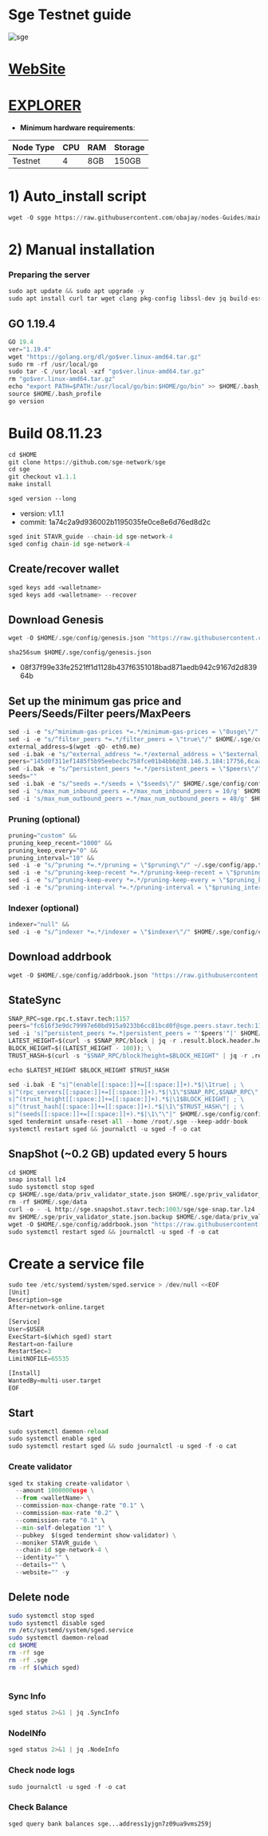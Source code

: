 # Sge Testnet guide

![sge](https://user-images.githubusercontent.com/44331529/203624604-ec312821-11cd-404e-8647-bbbcfddcaf8a.png)

[WebSite](https://sgenetwork.io/)
=
[EXPLORER](https://explorer.stavr.tech/Sge-Testnet/staking)
=

- **Minimum hardware requirements**:

| Node Type |CPU | RAM  | Storage  | 
|-----------|----|------|----------|
| Testnet   |   4|  8GB | 150GB    |


# 1) Auto_install script
```python
wget -O sgge https://raw.githubusercontent.com/obajay/nodes-Guides/main/Projects/SGE/Testnet/sgge && chmod +x sgge && ./sgge
```

# 2) Manual installation

### Preparing the server

```python
sudo apt update && sudo apt upgrade -y
sudo apt install curl tar wget clang pkg-config libssl-dev jq build-essential bsdmainutils git make ncdu gcc git jq chrony liblz4-tool -y
```

## GO 1.19.4

```python
GO 19.4
ver="1.19.4"
wget "https://golang.org/dl/go$ver.linux-amd64.tar.gz"
sudo rm -rf /usr/local/go
sudo tar -C /usr/local -xzf "go$ver.linux-amd64.tar.gz"
rm "go$ver.linux-amd64.tar.gz"
echo "export PATH=$PATH:/usr/local/go/bin:$HOME/go/bin" >> $HOME/.bash_profile
source $HOME/.bash_profile
go version
```

# Build 08.11.23
```python
cd $HOME
git clone https://github.com/sge-network/sge
cd sge
git checkout v1.1.1
make install
```
`sged version --long`
- version: v1.1.1
- commit: 1a74c2a9d936002b1195035fe0ce8e6d76ed8d2c

```python
sged init STAVR_guide --chain-id sge-network-4
sged config chain-id sge-network-4
```    

## Create/recover wallet
```python
sged keys add <walletname>
sged keys add <walletname> --recover
```

## Download Genesis
```python
wget -O $HOME/.sge/config/genesis.json "https://raw.githubusercontent.com/obajay/nodes-Guides/main/Projects/SGE/Testnet/genesis.json"

```
`sha256sum $HOME/.sge/config/genesis.json`
+ 08f37f99e33fe2521ff1d1128b437f6351018bad871aedb942c9167d2d83964b

## Set up the minimum gas price and Peers/Seeds/Filter peers/MaxPeers
```python
sed -i -e "s/^minimum-gas-prices *=.*/minimum-gas-prices = \"0usge\"/" $HOME/.sge/config/app.toml
sed -i -e "s/^filter_peers *=.*/filter_peers = \"true\"/" $HOME/.sge/config/config.toml
external_address=$(wget -qO- eth0.me) 
sed -i.bak -e "s/^external_address *=.*/external_address = \"$external_address:26656\"/" $HOME/.sge/config/config.toml
peers="145d0f311ef1485f5b95eebecbc758fce01b4bb6@38.146.3.184:17756,6caabc35628a51bbf9c80ead303f13b3dfae8674@50.19.180.153:26656,51e4e7b04d2f669f5efa53e8d95891fa04e4c5b9@206.125.33.62:26656,2b4efc999c6aaad3cb2456fa5385f16f90e2c3d2@95.217.106.215:11156,31bda14eacbc1c1c537c4b7c2e8d338a06c8c5fd@57.128.37.47:26656,ef9ac611d9ca1c3a9fae22199f449d7c1082a0d9@65.108.233.109:17756"
sed -i.bak -e "s/^persistent_peers *=.*/persistent_peers = \"$peers\"/" $HOME/.sge/config/config.toml
seeds=""
sed -i.bak -e "s/^seeds =.*/seeds = \"$seeds\"/" $HOME/.sge/config/config.toml
sed -i 's/max_num_inbound_peers =.*/max_num_inbound_peers = 10/g' $HOME/.sge/config/config.toml
sed -i 's/max_num_outbound_peers =.*/max_num_outbound_peers = 40/g' $HOME/.sge/config/config.toml

```
### Pruning (optional)
```python
pruning="custom" &&
pruning_keep_recent="1000" &&
pruning_keep_every="0" &&
pruning_interval="10" &&
sed -i -e "s/^pruning *=.*/pruning = \"$pruning\"/" ~/.sge/config/app.toml &&
sed -i -e "s/^pruning-keep-recent *=.*/pruning-keep-recent = \"$pruning_keep_recent\"/" ~/.sge/config/app.toml &&
sed -i -e "s/^pruning-keep-every *=.*/pruning-keep-every = \"$pruning_keep_every\"/" ~/.sge/config/app.toml &&
sed -i -e "s/^pruning-interval *=.*/pruning-interval = \"$pruning_interval\"/" ~/.sge/config/app.toml
```
### Indexer (optional) 
```python
indexer="null" &&
sed -i -e "s/^indexer *=.*/indexer = \"$indexer\"/" $HOME/.sge/config/config.toml
```

## Download addrbook
```python
wget -O $HOME/.sge/config/addrbook.json "https://raw.githubusercontent.com/obajay/nodes-Guides/main/Projects/SGE/Testnet/addrbook.json"
```
## StateSync
```python
SNAP_RPC=sge.rpc.t.stavr.tech:1157
peers="fc616f3e9dc79997e60bd915a9233b6cc81bcd0f@sge.peers.stavr.tech:1156"
sed -i 's|^persistent_peers *=.*|persistent_peers = "'$peers'"|' $HOME/.sge/config/config.toml
LATEST_HEIGHT=$(curl -s $SNAP_RPC/block | jq -r .result.block.header.height); \
BLOCK_HEIGHT=$((LATEST_HEIGHT - 100)); \
TRUST_HASH=$(curl -s "$SNAP_RPC/block?height=$BLOCK_HEIGHT" | jq -r .result.block_id.hash)

echo $LATEST_HEIGHT $BLOCK_HEIGHT $TRUST_HASH

sed -i.bak -E "s|^(enable[[:space:]]+=[[:space:]]+).*$|\1true| ; \
s|^(rpc_servers[[:space:]]+=[[:space:]]+).*$|\1\"$SNAP_RPC,$SNAP_RPC\"| ; \
s|^(trust_height[[:space:]]+=[[:space:]]+).*$|\1$BLOCK_HEIGHT| ; \
s|^(trust_hash[[:space:]]+=[[:space:]]+).*$|\1\"$TRUST_HASH\"| ; \
s|^(seeds[[:space:]]+=[[:space:]]+).*$|\1\"\"|" $HOME/.sge/config/config.toml
sged tendermint unsafe-reset-all --home /root/.sge --keep-addr-book
systemctl restart sged && journalctl -u sged -f -o cat
```
## SnapShot (~0.2 GB) updated every 5 hours
```python
cd $HOME
snap install lz4
sudo systemctl stop sged
cp $HOME/.sge/data/priv_validator_state.json $HOME/.sge/priv_validator_state.json.backup
rm -rf $HOME/.sge/data
curl -o - -L http://sge.snapshot.stavr.tech:1003/sge/sge-snap.tar.lz4 | lz4 -c -d - | tar -x -C $HOME/.sge --strip-components 2
mv $HOME/.sge/priv_validator_state.json.backup $HOME/.sge/data/priv_validator_state.json
wget -O $HOME/.sge/config/addrbook.json "https://raw.githubusercontent.com/obajay/nodes-Guides/main/Projects/SGE/addrbook.json"
sudo systemctl restart sged && journalctl -u sged -f -o cat
```

# Create a service file
```python
sudo tee /etc/systemd/system/sged.service > /dev/null <<EOF
[Unit]
Description=sge
After=network-online.target

[Service]
User=$USER
ExecStart=$(which sged) start
Restart=on-failure
RestartSec=3
LimitNOFILE=65535

[Install]
WantedBy=multi-user.target
EOF
```

## Start
```python
sudo systemctl daemon-reload
sudo systemctl enable sged
sudo systemctl restart sged && sudo journalctl -u sged -f -o cat
```

### Create validator
```python
sged tx staking create-validator \
  --amount 1000000usge \
  --from <walletName> \
  --commission-max-change-rate "0.1" \
  --commission-max-rate "0.2" \
  --commission-rate "0.1" \
  --min-self-delegation "1" \
  --pubkey  $(sged tendermint show-validator) \
  --moniker STAVR_guide \
  --chain-id sge-network-4 \
  --identity="" \
  --details="" \
  --website="" -y
```

## Delete node
```bash
sudo systemctl stop sged
sudo systemctl disable sged
rm /etc/systemd/system/sged.service
sudo systemctl daemon-reload
cd $HOME
rm -rf sge
rm -rf .sge
rm -rf $(which sged)
```
#
### Sync Info
```python
sged status 2>&1 | jq .SyncInfo
```
### NodeINfo
```python
sged status 2>&1 | jq .NodeInfo
```
### Check node logs
```python
sudo journalctl -u sged -f -o cat
```
### Check Balance
```python
sged query bank balances sge...address1yjgn7z09ua9vms259j
```
